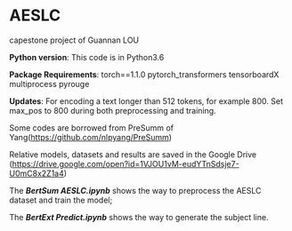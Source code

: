 # AESLC
 capestone project of Guannan LOU
 
 **Python version**: This code is in Python3.6

**Package Requirements**: torch==1.1.0 pytorch_transformers tensorboardX multiprocess pyrouge

**Updates**: For encoding a text longer than 512 tokens, for example 800. Set max_pos to 800 during both preprocessing and training.


Some codes are borrowed from PreSumm of Yang(https://github.com/nlpyang/PreSumm)

Relative models, datasets and results are saved in the Google Drive (https://drive.google.com/open?id=1VJOU1vM-eudYTnSdsje7-U0mC8x2Z1a4)


The ***BertSum AESLC.ipynb*** shows the way to preprocess the AESLC dataset and train the model;

The ***BertExt Predict.ipynb*** shows the way to generate the subject line.

